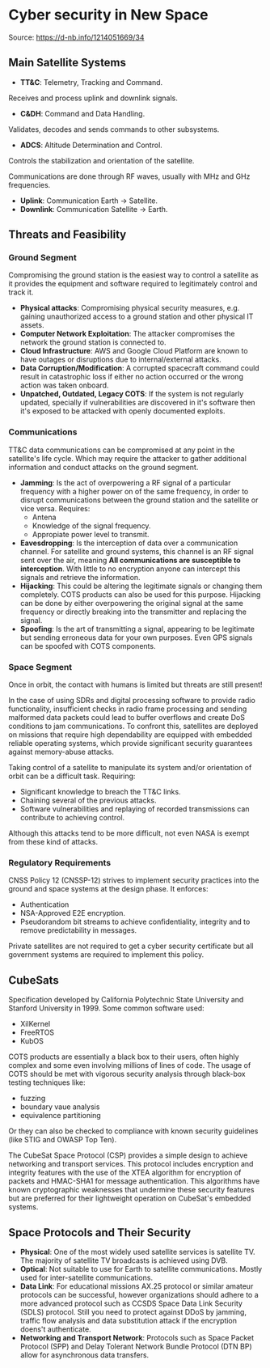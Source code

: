 # Cyber security in New Space

Source: https://d-nb.info/1214051669/34

## Main Satellite Systems

- **TT&C**: Telemetry, Tracking and Command.

Receives and process uplink and downlink signals.

- **C&DH**: Command and Data Handling.

Validates, decodes and sends commands to other subsystems.

- **ADCS**: Altitude Determination and Control.

Controls the stabilization and orientation of the satellite.

Communications are done through RF waves, usually with MHz and GHz frequencies.

- **Uplink**: Communication Earth -> Satellite.
- **Downlink**: Communication Satellite -> Earth.

## Threats and Feasibility

### Ground Segment

Compromising the ground station is the easiest way to control a satellite as it
provides the equipment and software required to legitimately control and track
it.

- **Physical attacks**: Compromising physical security measures, e.g. gaining
  unauthorized access to a ground station and other physical IT assets.
- **Computer Network Exploitation**: The attacker compromises the network the
  ground station is connected to.
- **Cloud Infrastructure**: AWS and Google Cloud Platform are known to have
  outages or disruptions due to internal/external attacks.
- **Data Corruption/Modification**: A corrupted spacecraft command could result
  in catastrophic loss if either no action occurred or the wrong action was
  taken onboard.
- **Unpatched, Outdated, Legacy COTS**: If the system is not regularly updated,
  specially if vulnerabilities are discovered in it's software then it's exposed
  to be attacked with openly documented exploits.

### Communications

TT&C data communications can be compromised at any point in the satellite's life
cycle. Which may require the attacker to gather additional information and
conduct attacks on the ground segment.

- **Jamming**: Is the act of overpowering a RF signal of a particular frequency
  with a higher power on of the same frequency, in order to disrupt
  communications between the ground station and the satellite or vice versa.
  Requires:
  - Antena
  - Knowledge of the signal frequency.
  - Appropiate power level to transmit.
- **Eavesdropping**: Is the interception of data over a communication channel.
  For satellite and ground systems, this channel is an RF signal sent over the
  air, meaning **All communications are susceptible to interception**. With
  little to no encryption anyone can intercept this signals and retrieve the
  information.
- **Hijacking**: This could be altering the legitimate signals or changing them
  completely. COTS products can also be used for this purpose. Hijacking can be
  done by either overpowering the original signal at the same frequency or
  directly breaking into the transmitter and replacing the signal.
- **Spoofing**: Is the art of transmitting a signal, appearing to be legitimate
  but sending erroneous data for your own purposes. Even GPS signals can be
  spoofed with COTS components.

### Space Segment

Once in orbit, the contact with humans is limited but threats are still present!

In the case of using SDRs and digital processing software to provide radio
functionality, insufficient checks in radio frame processing and sending
malformed data packets could lead to buffer overflows and create DoS conditions
to jam communications. To confront this, satellites are deployed on missions
that require high dependability are equipped with embedded reliable operating
systems, which provide significant security guarantees against memory-abuse
attacks.

Taking control of a satellite to manipulate its system and/or orientation of
orbit can be a difficult task. Requiring:

- Significant knowledge to breach the TT&C links.
- Chaining several of the previous attacks.
- Software vulnerabilities and replaying of recorded transmissions can
  contribute to achieving control.

Although this attacks tend to be more difficult, not even NASA is exempt from
these kind of attacks.

### Regulatory Requirements

CNSS Policy 12 (CNSSP-12) strives to implement security practices into the
ground and space systems at the design phase. It enforces:

- Authentication
- NSA-Approved E2E encryption.
- Pseudorandom bit streams to achieve confidentiality, integrity and to remove
  predictability in messages.

Private satellites are not required to get a cyber security certificate but all
government systems are required to implement this policy.

## CubeSats

Specification developed by California Polytechnic State University and Stanford
University in 1999. Some common software used:

- XilKernel
- FreeRTOS
- KubOS

COTS products are essentially a black box to their users, often highly complex
and some even involving millions of lines of code. The usage of COTS should be
met with vigorous security analysis through black-box testing techniques like:

- fuzzing
- boundary vaue analysis
- equivalence partitioning

Or they can also be checked to compliance with known security guidelines (like
STIG and OWASP Top Ten).

The CubeSat Space Protocol (CSP) provides a simple design to achieve networking
and transport services. This protocol includes encryption and integrity features
with the use of the XTEA algorithm for encryption of packets and HMAC-SHA1 for
message authentication. This algorithms have known cryptographic weaknesses that
undermine these security features but are preferred for their lightweight
operation on CubeSat's embedded systems.

## Space Protocols and Their Security

- **Physical**: One of the most widely used satellite services is satellite TV.
  The majority of satellite TV broadcasts is achieved using DVB.
- **Optical**: Not suitable to use for Earth to satellite communications. Mostly
  used for inter-satellite communications.
- **Data Link**: For educational missions AX.25 protocol or similar amateur
  protocols can be successful, however organizations should adhere to a more
  advanced protocol such as CCSDS Space Data Link Security (SDLS) protocol.
  Still you need to protect against DDoS by jamming, traffic flow analysis and
  data substitution attack if the encryption doens't authenticate.
- **Networking and Transport Network**: Protocols such as Space Packet Protocol
  (SPP) and Delay Tolerant Network Bundle Protocol (DTN BP) allow for
  asynchronous data transfers.
